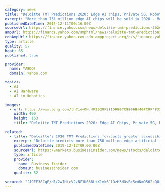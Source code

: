```yaml
---
category: news
title: "Deloitte TMT Predictions 2020: Edge AI Chips, Private 5G, Robots Become Ever More Interconnected; Previously Hyped Innovations Become a Reality"
excerpt: "More than 750 million edge AI chips will be sold in 2020 - More than 100 companies worldwide will begin testing private 5G deployments by the end of 2020 - Professional service robots will pass industrial robots in terms of units in 2020 and revenue in 2021 - Ad-supported video services will reach an estimated $32 billion in global revenue ..."
publishedDateTime: 2019-12-11T00:16:00Z
sourceUrl: https://finance.yahoo.com/news/deloitte-tmt-predictions-2020-edge-100000463.html
ampUrl: https://finance.yahoo.com/amphtml/news/deloitte-tmt-predictions-2020-edge-100000463.html
cdnAmpUrl: https://finance-yahoo-com.cdn.ampproject.org/c/s/finance.yahoo.com/amphtml/news/deloitte-tmt-predictions-2020-edge-100000463.html
type: article
quality: 55
heat: 65
published: true

provider:
  name: YAHOO!
  domain: yahoo.com

topics:
  - AI
  - AI Hardware
  - AI in Robotics

images:
  - url: https://www.bing.com/th?id=ON.4F2928F581D9E07C8B06B440FC9F4832
    width: 400
    height: 163
    title: "Deloitte TMT Predictions 2020: Edge AI Chips, Private 5G, Robots Become Ever More Interconnected; Previously Hyped Innovations Become a Reality"

related:
  - title: "Deloitte's 2020 TMT Predictions forecasts greater accessibility to AI via new chips at the edge"
    excerpt: "Deloitte predicts more than 750 million edge artificial intelligence (AI) chips will be sold, with the new generation of technology bringing AI directly to the device TORONTO, Dec. 12, 2019 /CNW/ - In the 19 th edition of its Technology, Media and Telecommunications (TMT) Predictions, Deloitte projects more than 750 million edge artificial ..."
    publishedDateTime: 2019-12-12T09:00:00Z
    sourceUrl: https://markets.businessinsider.com/news/stocks/deloitte-s-2020-tmt-predictions-forecasts-greater-accessibility-to-ai-via-new-chips-at-the-edge-1028757915
    type: article
    provider:
      name: Business Insider
      domain: businessinsider.com
    quality: 52

secured: "IJ9FE38CqF/dB/2wIHLcV2zNFJU668LtX1mk6J1OzH3NOsBc5eONmO562sQUzyGoD0NEq5f2Ebv4iVhXBbLfck1TK+fV5bTC8yanYaJuaLUEHRgxuiQruSzOIgftR3OJw1k3U64j/YRRnDoSreUBvW9XJdfZoY09R6ReEi0DKxej+1GIBe7pQE63gBqNeMSGEwVRqHYp4RP/yL9uKnVfy0lFuMlB8o5Z+MJtGIVj06oaMuzVJXX6gN2zMO6QJ3nzVRB4S8X8KvitcluYS8/wzA==;/MWBocn+vVByUce15qj7SA=="
---
```


